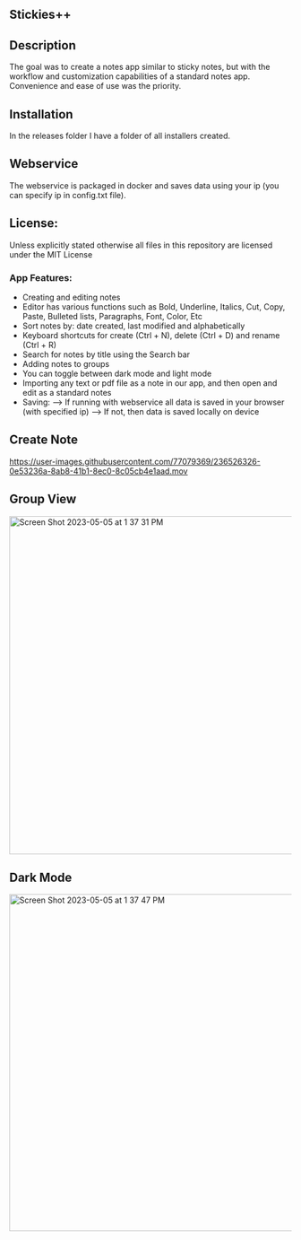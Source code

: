 ## Stickies++

## Description
The goal was to create a notes app similar to sticky notes, but with the workflow and customization capabilities of a standard notes app. Convenience and ease of use was the priority.

## Installation
In the releases folder I have a folder of all installers created.

## Webservice
The webservice is packaged in docker and saves data using your ip (you can specify ip in config.txt file).

## License:
Unless explicitly stated otherwise all files in this repository are licensed under the MIT License

### App Features:
- Creating and editing notes
- Editor has various functions such as Bold, Underline, Italics, Cut, Copy, Paste, Bulleted lists, Paragraphs, Font, Color, Etc
- Sort notes by: date created, last modified and alphabetically
- Keyboard shortcuts for create (Ctrl + N), delete (Ctrl + D) and rename (Ctrl + R)
- Search for notes by title using the Search bar
- Adding notes to groups
- You can toggle between dark mode and light mode
- Importing any text or pdf file as a note in our app, and then open and edit as a standard notes
- Saving:
--> If running with webservice all data is saved in your browser (with specified ip)
--> If not, then data is saved locally on device


## Create Note
https://user-images.githubusercontent.com/77079369/236526326-0e53236a-8ab8-41b1-8ec0-8c05cb4e1aad.mov

## Group View
<img width="603" alt="Screen Shot 2023-05-05 at 1 37 31 PM" src="https://user-images.githubusercontent.com/77079369/236527805-dbd9efc4-c91d-4bd9-b81e-abb72235cebf.png">

## Dark Mode
<img width="601" alt="Screen Shot 2023-05-05 at 1 37 47 PM" src="https://user-images.githubusercontent.com/77079369/236527840-528be434-ab8d-469c-a739-d364a9d22593.png">







